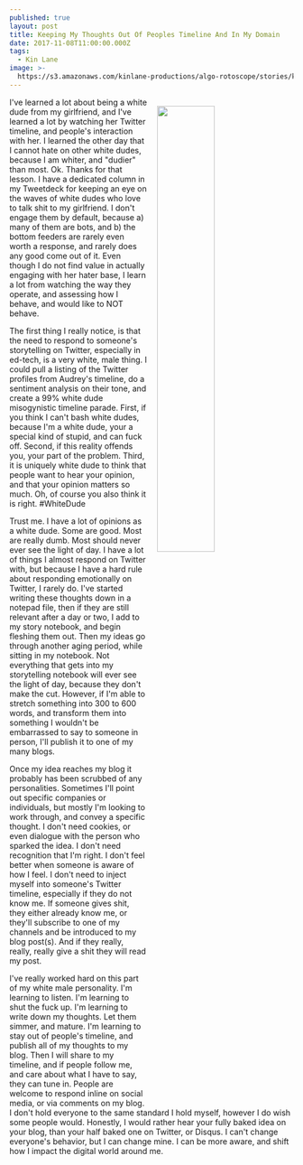 ```yaml
---
published: true
layout: post
title: Keeping My Thoughts Out Of Peoples Timeline And In My Domain
date: 2017-11-08T11:00:00.000Z
tags:
  - Kin Lane
image: >-
  https://s3.amazonaws.com/kinlane-productions/algo-rotoscope/stories/kinlane-white-board-twitter_internet_numbers.png
---
```

<p><img src="https://s3.amazonaws.com/kinlane-productions/algo-rotoscope/stories/kinlane-white-board-twitter_internet_numbers.png" align="right" width="45%" style="padding: 15px;" /></p>I've learned a lot about being a white dude from my girlfriend, and I've learned a lot by watching her Twitter timeline, and people's interaction with her. I learned the other day that I cannot hate on other white dudes, because I am whiter, and "dudier" than most. Ok. Thanks for that lesson. I have a dedicated column in my Tweetdeck for keeping an eye on the waves of white dudes who love to talk shit to my girlfriend. I don't engage them by default, because a) many of them are bots, and b) the bottom feeders are rarely even worth a response, and rarely does any good come out of it. Even though I do not find value in actually engaging with her hater base, I learn a lot from watching the way they operate, and assessing how I behave, and would like to NOT behave.

The first thing I really notice, is that the need to respond to someone's storytelling on Twitter, especially in ed-tech, is a very white, male thing. I could pull a listing of the Twitter profiles from Audrey's timeline, do a sentiment analysis on their tone, and create a 99% white dude misogynistic timeline parade. First, if you think I can't bash white dudes, because I'm a white dude, your a special kind of stupid, and can fuck off. Second, if this reality offends you, your part of the problem. Third, it is uniquely white dude to think that people want to hear your opinion, and that your opinion matters so much. Oh, of course you also think it is right. #WhiteDude

Trust me. I have a lot of opinions as a white dude. Some are good. Most are really dumb. Most should never ever see the light of day. I have a lot of things I almost respond on Twitter with, but because I have a hard rule about responding emotionally on Twitter, I rarely do. I've started writing these thoughts down in a notepad file, then if they are still relevant after a day or two, I add to my story notebook, and begin fleshing them out. Then my ideas go through another aging period, while sitting in my notebook. Not everything that gets into my storytelling notebook will ever see the light of day, because they don't make the cut. However, if I'm able to stretch something into 300 to 600 words, and transform them into something I wouldn't be embarrassed to say to someone in person, I'll publish it to one of my many blogs.

Once my idea reaches my blog it probably has been scrubbed of any personalities. Sometimes I'll point out specific companies or individuals, but mostly I'm looking to work through, and convey a specific thought. I don't need cookies, or even dialogue with the person who sparked the idea. I don't need recognition that I'm right. I don't feel better when someone is aware of how I feel. I don't need to inject myself into someone's Twitter timeline, especially if they do not know me. If someone gives shit, they either already know me, or they'll subscribe to one of my channels and be introduced to my blog post(s). And if they really, really, really give a shit they will read my post.

I've really worked hard on this part of my white male personality. I'm learning to listen. I'm learning to shut the fuck up. I'm learning to write down my thoughts. Let them simmer, and mature. I'm learning to stay out of people's timeline, and publish all of my thoughts to my blog. Then I will share to my timeline, and if people follow me, and care about what I have to say, they can tune in. People are welcome to respond inline on social media, or via comments on my blog. I don't hold everyone to the same standard I hold myself, however I do wish some people would. Honestly, I would rather hear your fully baked idea on your blog, than your half baked one on Twitter, or Disqus. I can't change everyone's behavior, but I can change mine. I can be more aware, and shift how I impact the digital world around me.
